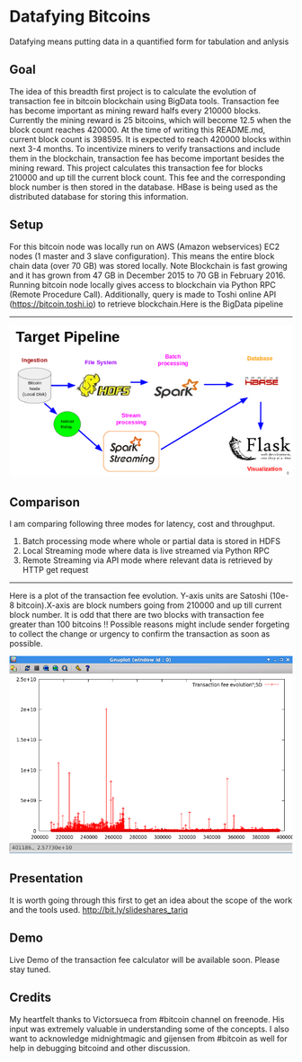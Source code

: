 # Datafying Bitcoins
Datafying means putting data in a quantified form for tabulation and anlysis

## Goal ##
The idea of this breadth first project is to calculate the evolution of transaction fee in bitcoin blockchain using BigData tools. Transaction fee has become important as mining reward halfs every 210000 blocks. Currently the mining reward is 25 bitcoins, which will become 12.5 when the block count reaches 420000. At the time of writing this README.md, current block count is 398595. It is expected to reach 420000 blocks within next 3-4 months. To incentivize miners to verify transactions and include them in the blockchain, transaction fee has become important besides the mining reward. This project calculates this transaction fee for blocks 210000 and up till the current block count. This fee and the corresponding block number is then stored in the database. HBase is being used as the distributed database for storing this information.

## Setup ##
For this bitcoin node was locally run on AWS (Amazon webservices) EC2 nodes (1 master and 3 slave configuration). This means the entire block chain data (over 70 GB) was stored locally. Note Blockchain is fast growing and it has grown from 47 GB in December 2015 to 70 GB in February 2016. Running bitcoin node locally gives access to blockchain via Python RPC (Remote Procedure Call). Additionally, query is made to Toshi online API (https://bitcoin.toshi.io) to retrieve blockchain.Here is the BigData pipeline

- - - -

![picture alt](./data_pipeline.png)


## Comparison ##
I am comparing following three modes for latency, cost and throughput.
 1. Batch processing mode where whole or partial data is stored in HDFS
 2. Local Streaming mode where data is live streamed via Python RPC 
 3. Remote Streaming via API mode where relevant data is retrieved by HTTP get request

- - - -
Here is a plot of the transaction fee evolution. Y-axis units are Satoshi (10e-8 bitcoin).X-axis are block numbers going from 210000 and up till current block number. It is odd that there are two blocks with transaction fee greater than 100 bitcoins !! Possible reasons might include sender forgeting to collect the change or urgency to confirm the transaction as soon as possible.

![picture alt](./transaction_fee_plot.png)

## Presentation ##
It is worth going through this first to get an idea about the scope of the work and the tools used.
http://bit.ly/slideshares_tariq

## Demo ##
Live Demo of the transaction fee calculator will be available soon. Please stay tuned.

## Credits ##
My heartfelt thanks to Victorsueca from #bitcoin channel on freenode. His input was extremely valuable in understanding some of the concepts. I also want to acknowledge midnightmagic and gijensen from #bitcoin as well for help in debugging bitcoind and other discussion.
